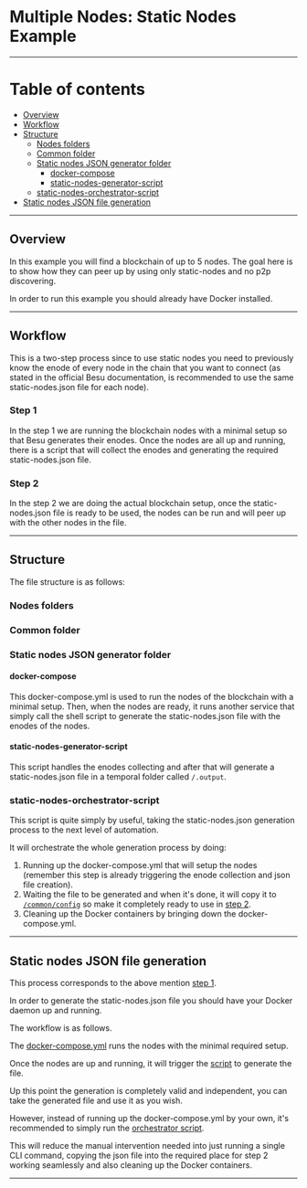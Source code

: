 # Multiple Nodes: Static Nodes Example

---

# Table of contents
- [Overview](#overview)
- [Workflow](#workflow)
- [Structure](#structure)
  - [Nodes folders](#nodes-folders)
  - [Common folder](#common-folder)
  - [Static nodes JSON generator folder](#static-nodes-json-generator-folder)
    - [docker-compose](#docker-compose)
    - [static-nodes-generator-script](#static-nodes-generator-script)
  - [static-nodes-orchestrator-script](#static-nodes-orchestrator-script)
- [Static nodes JSON file generation](#static-nodes-json-file-generation)

---

## Overview

In this example you will find a blockchain of up to 5 nodes. The goal here is to
show how they can peer up by using only static-nodes and no p2p discovering.

In order to run this example you should already have Docker installed.

---

## Workflow

This is a two-step process since to use static nodes you need to previously know
the enode of every node in the chain that you want to connect (as stated in the 
official Besu documentation, is recommended to use the same static-nodes.json
file for each node).

### Step 1

In the step 1 we are running the blockchain nodes with a minimal setup so that
Besu generates their enodes. Once the nodes are all up and running, there is a
script that will collect the enodes and generating the required static-nodes.json
file.

### Step 2

In the step 2 we are doing the actual blockchain setup, once the static-nodes.json
file is ready to be used, the nodes can be run and will peer up with the other
nodes in the file.

---

## Structure

The file structure is as follows:

### Nodes folders


### Common folder


### Static nodes JSON generator folder

  #### docker-compose
  
  This docker-compose.yml is used to run the nodes of the blockchain with
  a minimal setup. Then, when the nodes are ready, it runs another service
  that simply call the shell script to generate the static-nodes.json file
  with the enodes of the nodes.
  
  #### static-nodes-generator-script
  
  This script handles the enodes collecting and after that will generate a
  static-nodes.json file in a temporal folder called `/.output`.

### static-nodes-orchestrator-script

This script is quite simply by useful, taking the static-nodes.json
generation process to the next level of automation.

It will orchestrate the whole generation process by doing:
1. Running up the docker-compose.yml that will setup the nodes (remember
   this step is already triggering the enode collection and json file
   creation).
2. Waiting the file to be generated and when it's done, it will copy it
   to [`/common/config`](#common-folder) so make it completely ready to
   use in [step 2](#step-2).
3. Cleaning up the Docker containers by bringing down the docker-compose.yml.

---

## Static nodes JSON file generation

This process corresponds to the above mention [step 1](#step-1).

In order to generate the static-nodes.json file you should have your Docker
daemon up and running.

The workflow is as follows.

The [docker-compose.yml](#docker-compose) runs the nodes with the minimal
required setup.

Once the nodes are up and running, it will trigger the
[script](#static-nodes-generator-script) to generate the file.

Up this point the generation is completely valid and independent, you can
take the generated file and use it as you wish.

However, instead of running up the docker-compose.yml by your own, it's recommended
to simply run the [orchestrator script](#static-nodes-orchestrator-script).

This will reduce the manual intervention needed into just running a single
CLI command, copying the json file into the required place for step 2 working
seamlessly and also cleaning up the Docker containers.

---
